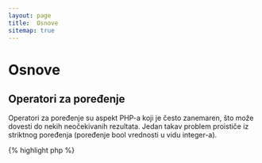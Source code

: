 ```yaml
---
layout: page
title:  Osnove
sitemap: true
---
```


# Osnove

## Operatori za poređenje

Operatori za poređenje su aspekt PHP-a koji je često zanemaren, što može dovesti do nekih neočekivanih rezultata.
Jedan takav problem proističe iz striktnog poređenja (poređenje bool vrednosti u vidu integer-a).

{% highlight php %}
<?php
$a = 5;   // 5 kao integer

var_dump($a == 5);       // poređenje vrednosti; vraća true
var_dump($a == '5');     // poređenje vrednosti (bez tipa); vraća true
var_dump($a === 5);      // poređenja tipa/vrednosti (integer sa integer-om); vraća true
var_dump($a === '5');    // compare tipa/vrednosti (integer sa string-om); vraća false

/**
 * Striktno poređenje
 */
if (strpos('testing', 'test')) {    // 'test' je pronađen na poziciji 0, a to se u ovom slučaju interpretira kao 'false'
    // ...
}

// nasuprot

if (strpos('testing', 'test') !== false) {    // true, zahvaljujući striktnom poređenju (0 !== false)
    // ...
}
{% endhighlight %}

* [Operatori za poređenje](http://php.net/language.operators.comparison)
* [Tabela tipova i operatora za poređenje](http://php.net/types.comparisons)
* [Cheat-sheet o poređenju](http://phpcheatsheets.com/index.php?page=compare)

## Uslovni izrazi

### If izrazi

Prilikom korišćenja 'if/else' izraza u nekoj funkciji ili klasa, postoji zabluda da 'else' uvek mora biti
napisan kako bi se pokrili svi potencijalni slučajevi. Ako je ishod zapravo definisanje povratne vrednosti,
'else' nije neophodan, jer će 'return' izaći iz funkcije, što bi 'else' učinilo suvišnim.

{% highlight php %}
<?php
function test($a)
{
    if ($a) {
        return true;
    } else {
        return false;
    }
}

// nasuprot

function test($a)
{
    if ($a) {
        return true;
    }
    return false;    // else je nepotreban
}
{% endhighlight %}

* [If izrazi](http://php.net/control-structures.if)

### Switch izrazi

Switch izrazi predstavljaju odličnu alternativu za beskonačne if-ove i elseif-ove, ali treba biti svestan nekoliko stvari:

- Switch izrazi porede samo vrednosti, ne i tipove (ekvivalentno '==' poređenju)
- Prolaze svaki 'case' sve dok ne pronađu poklapanje. Ako ga nema, koristi se 'default' slučaj (ako je definisan)
- Bez 'break'-a, nastaviće da izvršavaju svaki 'case' sve dok se ne stigne do nekog break-a ili return-a
- U sklopu funkcije, korišćenjem 'return'-a se gubi potreba za 'break'-ovima, pošto on prekida funkciju

{% highlight php %}
<?php
$answer = test(2);    // i 'case 2' i 'case 3' će biti izvršeni

function test($a)
{
    switch ($a) {
        case 1:
            // ...
            break;             // break prekida switch izraz
        case 2:
            // ...             // bez break-a, poređenje se nastavlja na 'case 3'
        case 3:
            // ...
            return $result;    // u sklopu funkcije, 'return' će završiti (prekinuti) tu funkciju
        default:
            // ...
            return $error;
    }
}
{% endhighlight %}

* [Switch izrazi](http://php.net/control-structures.switch)
* [PHP switch](http://phpswitch.com/)

## Globalni namespace

Pri korišćenju namespace-ova, možda ste naišli na situaciju da su neke interne funkcije "pregažene" funkcijama koje ste vi napisali.
Kako biste to rešili, globalnu funkciju pozivajte sa backslash karakterom (\) pre njenog imena.

{% highlight php %}
<?php
namespace phptherightway;

function fopen()
{
    $file = \fopen();    // Naša funkcija nosi isti naziv kao ugrađena.
                         // Izvršavanje funkcije iz globalnog namespace-a prefiksovanjem sa '\'.
}

function array()
{
    $iterator = new \ArrayIterator();    // ArrayIterator je interna klasa. Njeno pozivanje bez backslash-a
                                         // će pokušati da je resolve-uje na osnovu vašeg trenutnog namespace-a.
}
{% endhighlight %}

* [Globalni namespace](http://php.net/language.namespaces.global)
* [Globalna pravila](http://php.net/userlandnaming.rules)

## Stringovi

### Konkatenacija (nadovezivanje)

- Ako je dužina neke vaše linije kôda veća od preporučene 120 karaktera, razmislite o konkatenaciji te linije
- Radi bolje preglednosti, najbolje je koristiti operatore za konkatenaciju umesto konkatenacije operatora za dodelu vrednosti
- Unutar originalnog scope-a neke promenljive, koristite indentaciju (uvlačenje teksta) kada konkatenacija prelazi u sledeći red


{% highlight php %}
<?php
$a  = 'Multi-line example';    // operator konkatenacije dodele vrednosti (.=)
$a .= "\n";
$a .= 'of what not to do';

// nasuprot

$a = 'Multi-line example'      // operator za konkatenaciju (.)
    . "\n"                     // uvlačenje linije
    . 'of what to do';
{% endhighlight %}

* [String operatori](http://php.net/language.operators.string)

### Tipovi stringova

Stringovi su zapravo serija karaktera, što zvuči dosta jednostavno. Pritom, postoji nekolicina različitih tipova
stringova, koji imaju vrlo male razlike u sintaksi, ali i male razlike u ponašanju.

#### Jednostruki navodnici

Jednostruki navodnici se koriste za "bukvalne/literalne stringove". Ovi stringovi ne rade parsiranje specijalnih
znakova i promenljivih.

Ako prilikom korišćenja jednostrukih navodnika unesete ime promenljive u sâm string, na primer: `'neka $stvar'`,
dobili biste isti takav ispis: `neka $stvar`. U slučaju dvostrukih navodnika, parser bi pokušao da evaluira
promenljivu `$stvar` i prikazao greške ako ona ne postoji.


{% highlight php %}
<?php
echo 'This is my string, look at how pretty it is.';    // nema potrebe za parsiranjem ovog jednostavnog stringa

/**
 * Ispis:
 *
 * This is my string, look at how pretty it is.
 */
{% endhighlight %}

* [Jednostruki navodnici](http://php.net/language.types.string#language.types.string.syntax.single)

#### Dvostruki navodnici

Dvostruki navodnici predstavljaju pravi "švajcarski vojnički nož" u kontekstu stringova. Oni ne samo da će da parsiraju
promenljive pomenute u prethodnom delu, ali i mnoge druge specijalne znakove, kao što su `\n` za novi red, `\t` za tab, itd.

{% highlight php %}
<?php
echo 'phptherightway is ' . $adjective . '.'     // primer sa jednostrukim navodnicima koji koristi konkatenaciju
    . "\n"                                       // za umetanje promenljivih
    . 'I love learning' . $code . '!';

// vs

echo "phptherightway is $adjective.\n I love learning $code!"  // Umesto konkatenacije, dvostruki navodnici nam omogućavaju
                                                               // korišćenje stringova koji se mogu parsirati
{% endhighlight %}

Dvostruki navodnici mogu da sadrže promenljive, a to se naziva "interpolacija".

{% highlight php %}
<?php
$juice = 'plum';
echo "I like $juice juice";    // Ispis: I like plum juice
{% endhighlight %}

Pri korišćenju interpolacije, često se dešava da promenljiva "dodiruje" neki drugi karakter u stringu. Ovo će
za rezultat imati konflikt u smislu razlikovanja imena promenljive od samog karaktera.

U cilju prevazilaženja ovog problema, potrebno je uokviriti promenljivu sa vitičastim zagradama.

{% highlight php %}
<?php
$juice = 'plum';
echo "I drank some juice made of $juices";    // $juice ne može biti parsirano

// nasuprot

$juice = 'plum';
echo "I drank some juice made of {$juice}s";    // $juice će biti parsirano

/**
 * Složenije promenljive takođe mogu biti parsirane unutar vitičastih zagrada.
 */

$juice = array('apple', 'orange', 'plum');
echo "I drank some juice made of {$juice[1]}s";   // $juice[1] će biti parsirano
{% endhighlight %}

* [Dvostruki navodnici](http://php.net/language.types.string#language.types.string.syntax.double)

#### Nowdoc sintaksa

Nowdoc sintaksa je predstavljena u verziji 5.3 i interno radi na isti način kao jednostruki navodnici, pri čemu je
prevashodno namenjena za pisanje stringova u više redova bez potrebe za konkatenacijom.

{% highlight php %}
<?php
$str = <<<'EOD'             // počinje sa <<<
Example of string
spanning multiple lines
using nowdoc syntax.
$a does not parse.
EOD;                        // završni 'EOD' mora biti u novom redu i kranje ulevo

/**
 * Ispis:
 *
 * Example of string
 * spanning multiple lines
 * using nowdoc syntax.
 * $a does not parse.
 */
{% endhighlight %}

* [Nowdoc sintaksa](http://php.net/language.types.string#language.types.string.syntax.nowdoc)

#### Heredoc sintaksa

Heredoc sintaksa interno radi na isti način kao dvostruki navodnici, pri čemu je prevashodno namenjena
za pisanje stringova u više redova bez potrebe za konkatenacijom.

{% highlight php %}
<?php
$a = 'Variables';

$str = <<<EOD               // počinje sa <<<
Example of string
spanning multiple lines
using heredoc syntax.
$a are parsed.
EOD;                        // završni 'EOD' mora biti u novom redu i kranje ulevo

/**
 * Ispis:
 *
 * Example of string
 * spanning multiple lines
 * using heredoc syntax.
 * Variables are parsed.
 */
{% endhighlight %}

* [Heredoc sintaksa](http://php.net/language.types.string#language.types.string.syntax.heredoc)

### Šta je brže?

Postoji mit o tome da su jednostruki navodnici nešto brži od dvostrukih, a to u osnovi nije tačno.

Ako definišete string i pritom nemate konkatenaciju vrednosti, onda će stringovi sa jednostrukim i dvostrukim
navodnicima biti u potpunosti ista. Oba rešenja će biti podjednako brza.

Ako vršite konkatenaciju više stringova ili vršite interpolaciju promenljivih u string sa dvostrukim navodnicima,
onda se rezultati mogu razlikovati. Ako radite sa malim brojem promenljivih, konkatenacija će biti neznatno brža.
A u slučaju dosta promenljivih, interpolacija će biti nešto brža.

Nezavisno od toga šta radite sa stringovima, nijedan od ova dva tipa neće imati značajan uticaj na vašu aplikaciju.
Pokušaj prepravke kôda sa ciljem korišćenja jednog ili drugog tipa je uzaludan posao, tako da izbegavajte te
mikro-optimizacije osim ako zaista razumete značenje i uticaj njihov razlika.

* [Razbijanje mita o performansama jednostrukih navodnika](http://nikic.github.io/2012/01/09/Disproving-the-Single-Quotes-Performance-Myth.html)


## Ternarni operatori

Ternarni operatori predstavljaju odličan način za uštedu kôda, ali programeri često preteruju u njihovom korišćenju.
Iako ternarni operatori mogu biti ugnježdeni, preporuka je da se pišu u istoj liniji zbog preglednosti.

{% highlight php %}
<?php
$a = 5;
echo ($a == 5) ? 'yay' : 'nay';
{% endhighlight %}

Nasuprot ovome, sledi primer koji kompromituje sve vidove preglednosti u cilju smanjenja broja linija kôda:

{% highlight php %}
<?php
echo ($a) ? ($a == 5) ? 'yay' : 'nay' : ($b == 10) ? 'excessive' : ':(';
{% endhighlight %}

Za povratnu vrednost u slučaju ternarnih operatora koristite ispravnu sintaksu:

{% highlight php %}
<?php
$a = 5;
echo ($a == 5) ? return true : return false;    // ovo će prouzrokovati grešku

// nasuprot

$a = 5;
return ($a == 5) ? 'yay' : 'nope';    // ovaj primer će vratiti 'yay'

{% endhighlight %}

Treba pomenuti i to da nema potrebe da koristite ternarni operator u slučaju vraćanja bool vrednosti.
Na primer:

{% highlight php %}
<?php
$a = 3;
return ($a == 3) ? true : false; // vraća true ili false ako je $a == 3

// nasuprot

$a = 3;
return $a == 3; // vraća true ili false ako je $a == 3

{% endhighlight %}

Ovo važi i za sve druge operacije (===, !==, !=, ==, itd.).

#### Korišćenje zagrada sa ternarnim operatorima za formatiranje i funkcionalnost

Pri korišćenju ternarnog operatora, zagrade mogu biti značajnte u cilju poboljšanja preglednosti, ali i
stvaranja unija u okviru blokova izraza. Primer u kojem zagrade nisu neophodne:

{% highlight php %}
<?php
$a = 3;
return ($a == 3) ? "yay" : "nope"; // vraća 'yay' ili 'nope' ako je $a == 3

// nasuprot

$a = 3;
return $a == 3 ? "yay" : "nope"; // vraća 'yay' ili 'nope' ako je $a == 3
{% endhighlight %}

Zagrade takođe nude mogućnost stvaranja unija u okviru blokova izraza, pri čemu se blok proverava u celosti.
To možemo videti u sledećem primeru koji će vratiti true ako su oba uslova ($a == 3 i $b == 4) ispunjena i
ako je $c == 5 takođe tačno.

{% highlight php %}
<?php
return ($a == 3 && $b == 4) && $c == 5;
{% endhighlight %}

Još jedan primer je sledeći kôd koji vraća true ako je ($a != 3 i $b != 4) ili je $c == 5:

{% highlight php %}
<?php
return ($a != 3 && $b != 4) || $c == 5;
{% endhighlight %}

* [Ternarni operatori](http://php.net/language.operators.comparison)

## Definisanje/deklarisanje promenljivih

Programeri ponekad pokušavaju da učine kôd "čistijim" tako što će deklarisati neke promenljive određenim imenima.
To rezultuje povećanjem memorije koje će potrošiti neka skripta. Primera radi, ako imamo neki string veličine
1MB, upisivanjem istog u neku promenljivu biste povećali korišćenje memorije na 2MB:

{% highlight php %}
<?php
$about = 'A very long string of text';    // koristi 2MB memorije
echo $about;

// nasuprot

echo 'A very long string of text';        // koristi 1MB memorije
{% endhighlight %}

* [Saveti po pitanju performansi](http://web.archive.org/web/20140625191431/https://developers.google.com/speed/articles/optimizing-php)
